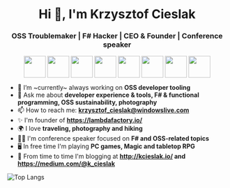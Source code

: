 <h1 align="center">Hi 👋, I'm Krzysztof Cieslak</h1>
<h3 align="center">OSS Troublemaker | F# Hacker | CEO & Founder | Conference speaker</h3>

<p align="center">
<a href="https://twitter.com/Krzysztof-Cieslak" target="blank"><img align="center" src="https://cdn.jsdelivr.net/npm/simple-icons@3.0.1/icons/twitter.svg" height="50" width="50" /></a>
<a href="https://medium.com/@k_cieslak" target="blank"><img align="center" src="https://cdn.jsdelivr.net/npm/simple-icons@3.0.1/icons/medium.svg" height="50" width="50" /></a>
<a href="https://sessionize.com/krzysztof-cieslak/" target="blank"><img align="center" src="https://cdn.jsdelivr.net/npm/simple-icons@3.0.1/icons/googlecalendar.svg" height="50" width="50" /></a>
<a href="https://www.youtube.com/channel/UCMAGUn-ozs60mLwQeVreSdg" target="blank"><img align="center" src="https://cdn.jsdelivr.net/npm/simple-icons@3.0.1/icons/youtube.svg" height="50" width="50" /></a>
<a href="https://www.twitch.tv/k_cieslak" target="blank"><img align="center" src="https://cdn.jsdelivr.net/npm/simple-icons@3.0.1/icons/twitch.svg" height="50" width="50" /></a>
<a href="https://500px.com/krzysztofcieslak" target="blank"><img align="center" src="https://cdn.jsdelivr.net/npm/simple-icons@3.0.1/icons/500px.svg" height="50" width="50" /></a>
<a href="https://www.goodreads.com/user/show/61702968-krzysztof" target="blank"><img align="center" src="https://cdn.jsdelivr.net/npm/simple-icons@3.0.1/icons/goodreads.svg" height="50" width="50" /></a>
<a href="http://kcieslak.io/" target="blank"><img align="center" src="https://cdn.jsdelivr.net/npm/simple-icons@3.0.1/icons/rss.svg" height="50" width="50" /></a>

</p>

<!-- <p align="left"> <img src="https://komarev.com/ghpvc/?username=Krzysztof-Cieslak" alt="Krzysztof-Cieslak" /> </p> -->

- 🔭 I’m ~currently~ always working on **OSS developer tooling** 
- 💬 Ask me about **developer experience & tools, F# & functional programming, OSS sustainability, photography**
- 📫 How to reach me: **krzysztof_cieslak@windowslive.com**
- ✨ I'm founder of **https://lambdafactory.io/**
- 🌍 I love **traveling, photography and hiking**
- 🤹‍♂️ I'm conference speaker focused on **F# and OSS-related topics**
- 🖥 In free time I'm playing **PC games, Magic and tabletop RPG**
- 📝 From time to time I'm blogging at **http://kcieslak.io/ and https://medium.com/@k_cieslak**


![Top Langs](https://github-readme-stats.vercel.app/api/top-langs/?username=Krzysztof-Cieslak&layout=compact&hide=html,css)
